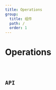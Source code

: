 ```yaml
---
title: Operations
group:
  title: 组件
  path: /
  order: 1
---
```


# Operations

<code src="./demos/demo1.tsx"/>

## API
